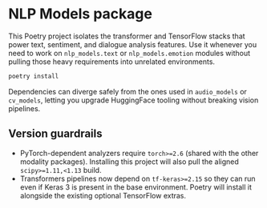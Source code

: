 # NLP Models package

This Poetry project isolates the transformer and TensorFlow stacks that power
text, sentiment, and dialogue analysis features. Use it whenever you need to
work on `nlp_models.text` or `nlp_models.emotion` modules without pulling those
heavy requirements into unrelated environments.

```bash
poetry install
```

Dependencies can diverge safely from the ones used in `audio_models` or
`cv_models`, letting you upgrade HuggingFace tooling without breaking vision
pipelines.

## Version guardrails

- PyTorch-dependent analyzers require `torch>=2.6` (shared with the other
	modality packages). Installing this project will also pull the aligned
	`scipy>=1.11,<1.13` build.
- Transformers pipelines now depend on `tf-keras>=2.15` so they can run even if
	Keras 3 is present in the base environment. Poetry will install it alongside
	the existing optional TensorFlow extras.
